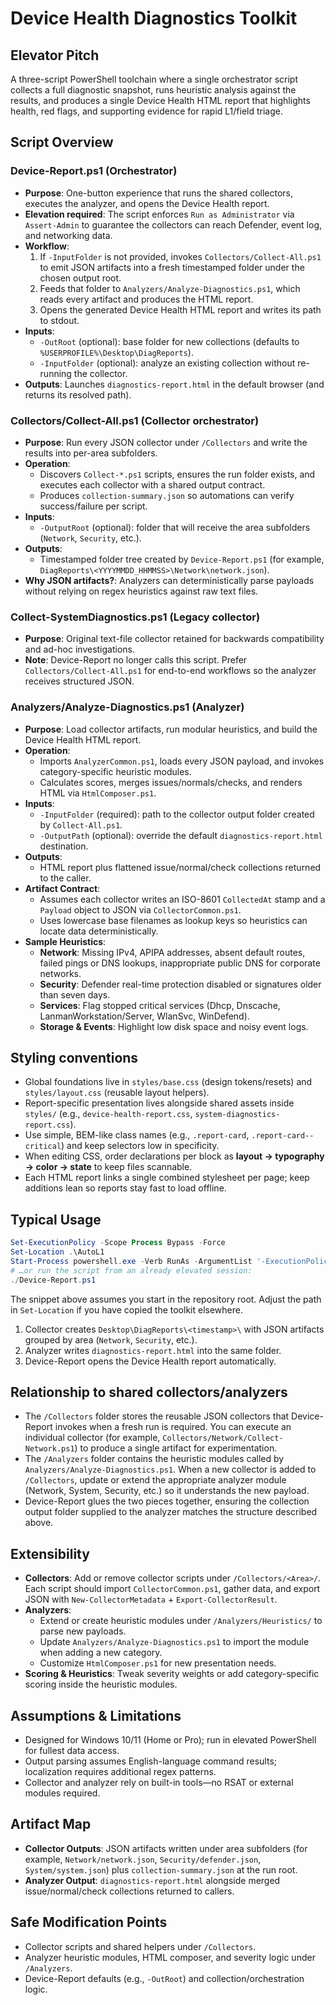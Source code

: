 # Device Health Diagnostics Toolkit

## Elevator Pitch
A three-script PowerShell toolchain where a single orchestrator script collects a full diagnostic snapshot, runs heuristic analysis against the results, and produces a single Device Health HTML report that highlights health, red flags, and supporting evidence for rapid L1/field triage.

## Script Overview

### Device-Report.ps1 (Orchestrator)
- **Purpose**: One-button experience that runs the shared collectors, executes the analyzer, and opens the Device Health report.
- **Elevation required**: The script enforces `Run as Administrator` via `Assert-Admin` to guarantee the collectors can reach Defender, event log, and networking data.
- **Workflow**:
  1. If `-InputFolder` is not provided, invokes `Collectors/Collect-All.ps1` to emit JSON artifacts into a fresh timestamped folder under the chosen output root.
  2. Feeds that folder to `Analyzers/Analyze-Diagnostics.ps1`, which reads every artifact and produces the HTML report.
  3. Opens the generated Device Health HTML report and writes its path to stdout.
- **Inputs**:
  - `-OutRoot` (optional): base folder for new collections (defaults to `%USERPROFILE%\Desktop\DiagReports`).
  - `-InputFolder` (optional): analyze an existing collection without re-running the collector.
- **Outputs**: Launches `diagnostics-report.html` in the default browser (and returns its resolved path).

### Collectors/Collect-All.ps1 (Collector orchestrator)
- **Purpose**: Run every JSON collector under `/Collectors` and write the results into per-area subfolders.
- **Operation**:
  - Discovers `Collect-*.ps1` scripts, ensures the run folder exists, and executes each collector with a shared output contract.
  - Produces `collection-summary.json` so automations can verify success/failure per script.
- **Inputs**:
  - `-OutputRoot` (optional): folder that will receive the area subfolders (`Network`, `Security`, etc.).
- **Outputs**:
  - Timestamped folder tree created by `Device-Report.ps1` (for example, `DiagReports\<YYYYMMDD_HHMMSS>\Network\network.json`).
- **Why JSON artifacts?**: Analyzers can deterministically parse payloads without relying on regex heuristics against raw text files.

### Collect-SystemDiagnostics.ps1 (Legacy collector)
- **Purpose**: Original text-file collector retained for backwards compatibility and ad-hoc investigations.
- **Note**: Device-Report no longer calls this script. Prefer `Collectors/Collect-All.ps1` for end-to-end workflows so the analyzer receives structured JSON.

### Analyzers/Analyze-Diagnostics.ps1 (Analyzer)
- **Purpose**: Load collector artifacts, run modular heuristics, and build the Device Health HTML report.
- **Operation**:
  - Imports `AnalyzerCommon.ps1`, loads every JSON payload, and invokes category-specific heuristic modules.
  - Calculates scores, merges issues/normals/checks, and renders HTML via `HtmlComposer.ps1`.
- **Inputs**:
  - `-InputFolder` (required): path to the collector output folder created by `Collect-All.ps1`.
  - `-OutputPath` (optional): override the default `diagnostics-report.html` destination.
- **Outputs**:
  - HTML report plus flattened issue/normal/check collections returned to the caller.
- **Artifact Contract**:
  - Assumes each collector writes an ISO-8601 `CollectedAt` stamp and a `Payload` object to JSON via `CollectorCommon.ps1`.
  - Uses lowercase base filenames as lookup keys so heuristics can locate data deterministically.
- **Sample Heuristics**:
  - **Network**: Missing IPv4, APIPA addresses, absent default routes, failed pings or DNS lookups, inappropriate public DNS for corporate networks.
  - **Security**: Defender real-time protection disabled or signatures older than seven days.
  - **Services**: Flag stopped critical services (Dhcp, Dnscache, LanmanWorkstation/Server, WlanSvc, WinDefend).
  - **Storage & Events**: Highlight low disk space and noisy event logs.

## Styling conventions
- Global foundations live in `styles/base.css` (design tokens/resets) and `styles/layout.css` (reusable layout helpers).
- Report-specific presentation lives alongside shared assets inside `styles/` (e.g., `device-health-report.css`, `system-diagnostics-report.css`).
- Use simple, BEM-like class names (e.g., `.report-card`, `.report-card--critical`) and keep selectors low in specificity.
- When editing CSS, order declarations per block as **layout → typography → color → state** to keep files scannable.
- Each HTML report links a single combined stylesheet per page; keep additions lean so reports stay fast to load offline.

## Typical Usage
```powershell
Set-ExecutionPolicy -Scope Process Bypass -Force
Set-Location .\AutoL1
Start-Process powershell.exe -Verb RunAs -ArgumentList '-ExecutionPolicy Bypass -NoProfile -File .\\Device-Report.ps1'
# …or run the script from an already elevated session:
./Device-Report.ps1
```
The snippet above assumes you start in the repository root. Adjust the path in `Set-Location` if you have copied the toolkit elsewhere.
1. Collector creates `Desktop\DiagReports\<timestamp>\` with JSON artifacts grouped by area (`Network`, `Security`, etc.).
2. Analyzer writes `diagnostics-report.html` into the same folder.
3. Device-Report opens the Device Health report automatically.

## Relationship to shared collectors/analyzers

- The `/Collectors` folder stores the reusable JSON collectors that Device-Report invokes when a fresh run is required. You can execute an individual collector (for example, `Collectors/Network/Collect-Network.ps1`) to produce a single artifact for experimentation.
- The `/Analyzers` folder contains the heuristic modules called by `Analyzers/Analyze-Diagnostics.ps1`. When a new collector is added to `/Collectors`, update or extend the appropriate analyzer module (Network, System, Security, etc.) so it understands the new payload.
- Device-Report glues the two pieces together, ensuring the collection output folder supplied to the analyzer matches the structure described above.

## Extensibility
- **Collectors**: Add or remove collector scripts under `/Collectors/<Area>/`. Each script should import `CollectorCommon.ps1`, gather data, and export JSON with `New-CollectorMetadata` + `Export-CollectorResult`.
- **Analyzers**:
  - Extend or create heuristic modules under `/Analyzers/Heuristics/` to parse new payloads.
  - Update `Analyzers/Analyze-Diagnostics.ps1` to import the module when adding a new category.
  - Customize `HtmlComposer.ps1` for new presentation needs.
- **Scoring & Heuristics**: Tweak severity weights or add category-specific scoring inside the heuristic modules.

## Assumptions & Limitations
- Designed for Windows 10/11 (Home or Pro); run in elevated PowerShell for fullest data access.
- Output parsing assumes English-language command results; localization requires additional regex patterns.
- Collector and analyzer rely on built-in tools—no RSAT or external modules required.

## Artifact Map
- **Collector Outputs**: JSON artifacts written under area subfolders (for example, `Network/network.json`, `Security/defender.json`, `System/system.json`) plus `collection-summary.json` at the run root.
- **Analyzer Output**: `diagnostics-report.html` alongside merged issue/normal/check collections returned to callers.

## Safe Modification Points
- Collector scripts and shared helpers under `/Collectors`.
- Analyzer heuristic modules, HTML composer, and severity logic under `/Analyzers`.
- Device-Report defaults (e.g., `-OutRoot`) and collection/orchestration logic.
